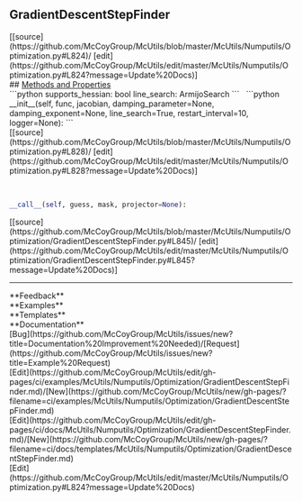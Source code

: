 ## <a id="McUtils.Numputils.Optimization.GradientDescentStepFinder">GradientDescentStepFinder</a> 

<div class="docs-source-link" markdown="1">
[[source](https://github.com/McCoyGroup/McUtils/blob/master/McUtils/Numputils/Optimization.py#L824)/
[edit](https://github.com/McCoyGroup/McUtils/edit/master/McUtils/Numputils/Optimization.py#L824?message=Update%20Docs)]
</div>









<div class="collapsible-section">
 <div class="collapsible-section collapsible-section-header" markdown="1">
## <a class="collapse-link" data-toggle="collapse" href="#methods" markdown="1"> Methods and Properties</a> <a class="float-right" data-toggle="collapse" href="#methods"><i class="fa fa-chevron-down"></i></a>
 </div>
 <div class="collapsible-section collapsible-section-body collapse show" id="methods" markdown="1">
 ```python
supports_hessian: bool
line_search: ArmijoSearch
```
<a id="McUtils.Numputils.Optimization.GradientDescentStepFinder.__init__" class="docs-object-method">&nbsp;</a> 
```python
__init__(self, func, jacobian, damping_parameter=None, damping_exponent=None, line_search=True, restart_interval=10, logger=None): 
```
<div class="docs-source-link" markdown="1">
[[source](https://github.com/McCoyGroup/McUtils/blob/master/McUtils/Numputils/Optimization.py#L828)/
[edit](https://github.com/McCoyGroup/McUtils/edit/master/McUtils/Numputils/Optimization.py#L828?message=Update%20Docs)]
</div>


<a id="McUtils.Numputils.Optimization.GradientDescentStepFinder.__call__" class="docs-object-method">&nbsp;</a> 
```python
__call__(self, guess, mask, projector=None): 
```
<div class="docs-source-link" markdown="1">
[[source](https://github.com/McCoyGroup/McUtils/blob/master/McUtils/Numputils/Optimization/GradientDescentStepFinder.py#L845)/
[edit](https://github.com/McCoyGroup/McUtils/edit/master/McUtils/Numputils/Optimization/GradientDescentStepFinder.py#L845?message=Update%20Docs)]
</div>
 </div>
</div>












---


<div markdown="1" class="text-secondary">
<div class="container">
  <div class="row">
   <div class="col" markdown="1">
**Feedback**   
</div>
   <div class="col" markdown="1">
**Examples**   
</div>
   <div class="col" markdown="1">
**Templates**   
</div>
   <div class="col" markdown="1">
**Documentation**   
</div>
   <div class="col" markdown="1">
   
</div>
   <div class="col" markdown="1">
   
</div>
   <div class="col" markdown="1">
   
</div>
</div>
  <div class="row">
   <div class="col" markdown="1">
[Bug](https://github.com/McCoyGroup/McUtils/issues/new?title=Documentation%20Improvement%20Needed)/[Request](https://github.com/McCoyGroup/McUtils/issues/new?title=Example%20Request)   
</div>
   <div class="col" markdown="1">
[Edit](https://github.com/McCoyGroup/McUtils/edit/gh-pages/ci/examples/McUtils/Numputils/Optimization/GradientDescentStepFinder.md)/[New](https://github.com/McCoyGroup/McUtils/new/gh-pages/?filename=ci/examples/McUtils/Numputils/Optimization/GradientDescentStepFinder.md)   
</div>
   <div class="col" markdown="1">
[Edit](https://github.com/McCoyGroup/McUtils/edit/gh-pages/ci/docs/McUtils/Numputils/Optimization/GradientDescentStepFinder.md)/[New](https://github.com/McCoyGroup/McUtils/new/gh-pages/?filename=ci/docs/templates/McUtils/Numputils/Optimization/GradientDescentStepFinder.md)   
</div>
   <div class="col" markdown="1">
[Edit](https://github.com/McCoyGroup/McUtils/edit/master/McUtils/Numputils/Optimization.py#L824?message=Update%20Docs)   
</div>
   <div class="col" markdown="1">
   
</div>
   <div class="col" markdown="1">
   
</div>
   <div class="col" markdown="1">
   
</div>
</div>
</div>
</div>